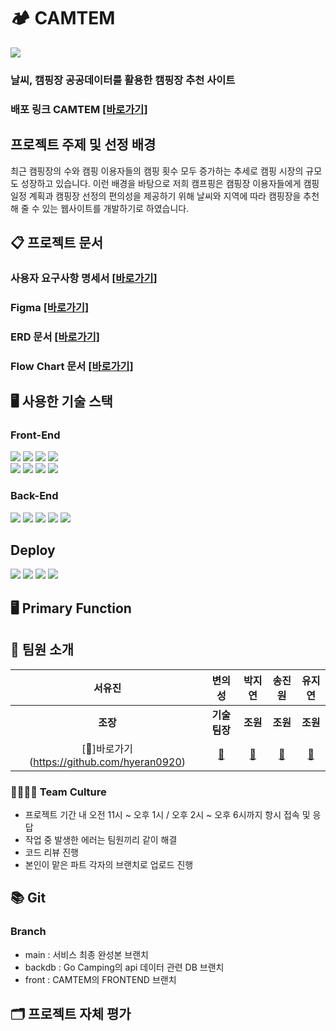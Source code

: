 
# 🏕 CAMTEM 
<img src="https://github.com/hyeran0920/CamTem/assets/50619898/1498b6ad-5aec-45eb-bd7a-44c2e65149cb">

### 날씨, 캠핑장 공공데이터를 활용한 캠핑장 추천 사이트
### 배포 링크 CAMTEM [[바로가기]](http://choongbuck.s3-website.ap-northeast-2.amazonaws.com)
## 프로젝트 주제 및 선정 배경

최근 캠핑장의 수와 캠핑 이용자들의 캠핑 횟수 모두 증가하는 추세로 캠핑 시장의 규모도 성장하고 있습니다. 이런 배경을 바탕으로 저희 캠프핑은 캠핑장 이용자들에게 캠핑 일정 계획과 캠핑장 선정의 편의성을 제공하기 위해 날씨와 지역에 따라 캠핑장을 추천해 줄 수 있는 웹사이트를 개발하기로 하였습니다.

## 📋 프로젝트 문서
### 사용자 요구사항 명세서 [[바로가기]](https://docs.google.com/spreadsheets/d/1ftcNHOb9fNEnFJ1aJMT14PjiASkAc0SLzXYaZOVGDag/edit?usp=sharing)
### Figma [[바로가기]](https://www.figma.com/design/qmyoSrg2ofQVP0w38MHFow/Figma-Website-Template---Landing-Page-(Free)-(Community)?node-id=0-88&t=Y1tvTZXDmLaBC0sx-0)
### ERD 문서 [[바로가기]](https://www.erdcloud.com/d/DcPWPFZsbYPKSH32T)
### Flow Chart 문서 [[바로가기]](https://drive.google.com/file/d/12UhbCWpha8bSc_JCTSQO4jzVTy1vviXT/view?usp=sharing)

## 🖥 사용한 기술 스택
### Front-End
<img src="https://img.shields.io/badge/CSS3-1572B6?style=flat-square&logo=css3&logoColor=white"/> <img src="https://img.shields.io/badge/Bootstrapap-7952B3?style=flat-square&logo=bootstrap&logoColor=white"/> <img src="https://img.shields.io/badge/HTML5-E34F26?style=flat-square&logo=html5&logoColor=white"/> <img src="https://img.shields.io/badge/React-61DAFB?style=flat-square&logo=React&logoColor=black"/><br />
<img src="https://img.shields.io/badge/styled components-DB7093?style=flat-square&logo=styled-components&logoColor=white"/> <img src="https://img.shields.io/badge/JavaScript-F7DF1E?style=flat-square&logo=javascript&logoColor=black"/> <img src="https://img.shields.io/badge/axios-5A29E4?style=flat-square&logo=axios&logoColor=white"/> <img src="https://img.shields.io/badge/redux-764ABC?style=flat-square&logo=redux&logoColor=white"/>

### Back-End
<img src="https://img.shields.io/badge/Spring%20Boot-6DB33F?style=flat-square&logo=Spring%20Boot&logoColor=black"/> <img src="https://img.shields.io/badge/springsecurity-6DB33F?style=flat-square&logo=springsecurity&logoColor=white"/> <img src="https://img.shields.io/badge/java-007396?style=flat-square&logo=java&logoColor=white"/> <img src="https://img.shields.io/badge/MySQL-4479A1?style=flat-square&logo=MySQL&logoColor=white"/> <img src="https://img.shields.io/badge/postman-FF6C37?style=flat-square&logo=postman&logoColor=white"/>

## Deploy
<img src="https://img.shields.io/badge/GitHub-181717?style=flat-square&logo=GitHub&logoColor=white"/> <img src="https://img.shields.io/badge/Amazon AWS-232F3E?style=flat-square&logo=amazonaws&logoColor=white"/> <img src="https://img.shields.io/badge/amazonec2-FF9900?style=flat-square&logo=amazonec2&logoColor=white"/> <img src="https://img.shields.io/badge/amazons3-569A31?style=flat-square&logo=amazons3&logoColor=white"/>

## 🖥 Primary Function

## 👥 팀원 소개
|**서유진**|**변의성**|**박지연**|**송진원**|**유지연**| 
|:---:|:---:|:---:|:---:|:---:|
|**조장**|**기술팀장**|**조원**|**조원**|**조원**|
|[🔗]바로가기(https://github.com/hyeran0920)|[🔗](https://github.com/uhhhmmman)|[🔗](https://github.com/yeonjp)|[🔗](https://github.com/jinwonsong)|[🔗](https://github.com/JiyeonU)|

### 👨‍👩‍👧‍👦 Team Culture
- 프로젝트 기간 내 오전 11시 ~ 오후 1시 / 오후 2시 ~ 오후 6시까지 항시 접속 및 응답
- 작업 중 발생한 에러는 팀원끼리 같이 해결
- 코드 리뷰 진행
- 본인이 맡은 파트 각자의 브랜치로 업로드 진행

## 📚 Git
### Branch
- main : 서비스 최종 완성본 브랜치
- backdb : Go Camping의 api 데이터 관련 DB 브랜치
- front : CAMTEM의 FRONTEND 브랜치

## 🗂 프로젝트 자체 평가
